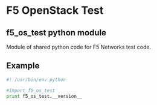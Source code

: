 # F5 OpenStack Test

## f5_os_test python module

Module of shared python code for F5 Networks test code.

## Example

```python
#! /usr/bin/env python

#import f5_os_test
print f5_os_test.__version__

```